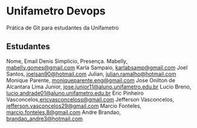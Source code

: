 # Unifametro Devops

Prática de Git para estudantes da Unifametro


## Estudantes
Nome, Email
Denis Simplicio, Presença.
Mabelly, mabelly.gomes@gmail.com
Karla Sampaio, karlabsamp@gmail.com
Joel Santos, joelsan90@hotmail.com
Julian, julian.ramalho@hotmail.com
Monique Parente, moniqueparente.eng@gmail.com
Jose Onilton de Alcantara Lima Junior, jose.junior11@aluno.unifametro.edu.br
Lucio Breno, lucio.andrade01@aluno.unifametro.edu.br
Eric Pinheiro Vasconcelos,ericvasconceloss@gmail.com
Jefferson Vasconcelos, jefferson.vasconcelos29@gmail.com
Marcio Fonteles, marcio.fonteles.8@gmail.com
Andre Brandao, brandao_andre3@hotmail.com
